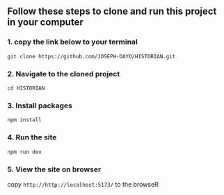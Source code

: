 ## Follow these steps to clone and run this project in your computer


### 1. copy the link below to your terminal
```git clone https://github.com/JOSEPH-DAYO/HISTORIAN.git```

### 2. Navigate to the cloned project
```cd HISTORIAN```

### 3. Install packages
```npm install```

### 4. Run the site
``npm run dev``

### 5. View the site on browser
copy ```http://http://localhost:5173/``` to the browseR


